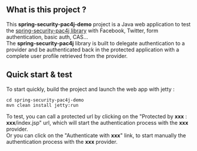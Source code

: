 ## What is this project ?

This **spring-security-pac4j-demo** project is a Java web application to test the [spring-security-pac4j library](https://github.com/leleuj/spring-security-pac4j) with Facebook, Twitter, form authentication, basic auth, CAS...  
The **spring-security-pac4j** library is built to delegate authentication to a provider and be authenticated back in the protected application with a complete user profile retrieved from the provider.

## Quick start & test

To start quickly, build the project and launch the web app with jetty :

    cd spring-security-pac4j-demo
    mvn clean install jetty:run

To test, you can call a protected url by clicking on the "Protected by **xxx** : **xxx**/index.jsp" url, which will start the authentication process with the **xxx** provider.  
Or you can click on the "Authenticate with **xxx**" link, to start manually the authentication process with the **xxx** provider.

